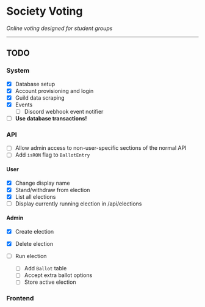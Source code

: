 # Society Voting

*Online voting designed for student groups*

---

## TODO

### System

- [x] Database setup
- [x] Account provisioning and login
- [x] Guild data scraping
- [x] Events
  - [ ] Discord webhook event notifier
- [ ] **Use database transactions!**

### API

- [ ] Allow admin access to non-user-specific sections of the normal API
- [ ] Add `isRON` flag to `BallotEntry`

#### User

- [x] Change display name
- [x] Stand/withdraw from election
- [x] List all elections
- [ ] Display currently running election in /api/elections

#### Admin

- [x] Create election
- [x] Delete election

- [ ] Run election
  - [ ] Add `Ballot` table 
  - [ ] Accept extra ballot options
  - [ ] Store active election

### Frontend
